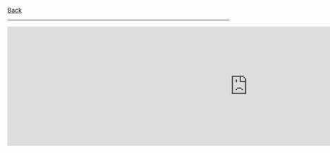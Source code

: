 <p>
  <a style="float:left;" href="guatape.html">Back</a>
  </p>
  <div style="clear:both;"> </div>
  <hr>
<iframe src="https://h5p.org/h5p/embed/356412" width="1090" height="272" frameborder="0" allowfullscreen="allowfullscreen"></iframe><script src="https://h5p.org/sites/all/modules/h5p/library/js/h5p-resizer.js" charset="UTF-8"></script>
